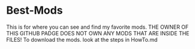 # Best-Mods
This is for where you can see and find my favorite mods. 
THE OWNER OF THIS GITHUB PADGE DOES NOT OWN ANY MODS THAT ARE INSIDE THE FILES!
To download the mods. look at the steps in HowTo.md
